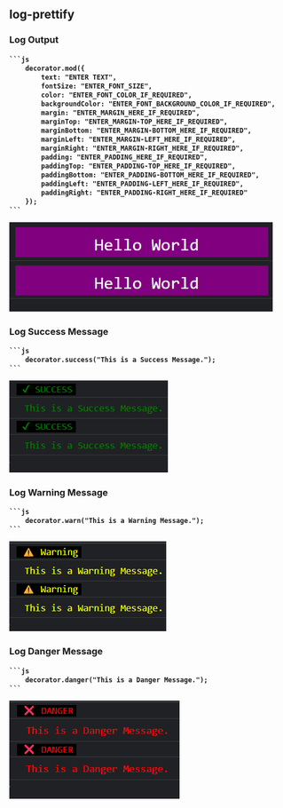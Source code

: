 ## log-prettify

### Log Output

<strong>

    ```js
        decorator.mod({
            text: "ENTER TEXT",
            fontSize: "ENTER_FONT_SIZE",
            color: "ENTER_FONT_COLOR_IF_REQUIRED",
            backgroundColor: "ENTER_FONT_BACKGROUND_COLOR_IF_REQUIRED",
            margin: "ENTER_MARGIN_HERE_IF_REQUIRED",
            marginTop: "ENTER_MARGIN-TOP_HERE_IF_REQUIRED",
            marginBottom: "ENTER_MARGIN-BOTTOM_HERE_IF_REQUIRED",
            marginLeft: "ENTER_MARGIN-LEFT_HERE_IF_REQUIRED",
            marginRight: "ENTER_MARGIN-RIGHT_HERE_IF_REQUIRED",
            padding: "ENTER_PADDING_HERE_IF_REQUIRED",
            paddingTop: "ENTER_PADDING-TOP_HERE_IF_REQUIRED",
            paddingBottom: "ENTER_PADDING-BOTTOM_HERE_IF_REQUIRED",
            paddingLeft: "ENTER_PADDING-LEFT_HERE_IF_REQUIRED",
            paddingRight: "ENTER_PADDING-RIGHT_HERE_IF_REQUIRED"
        });
    ```

</strong>
<img src="./assets/images/image0.png" alt="Sample Output Image"/>

### Log Success Message

<strong>

    ```js
        decorator.success("This is a Success Message.");
    ```

</strong>
<img src="./assets/images/image1.png" alt="Sample Output Image"/>

### Log Warning Message

<strong>

    ```js
        decorator.warn("This is a Warning Message.");
    ```

</strong>
<img src="./assets/images/image2.png" alt="Sample Output Image"/>

### Log Danger Message

<strong>

    ```js
        decorator.danger("This is a Danger Message.");
    ```

</strong>
<img src="./assets/images/image3.png" alt="Sample Output Image"/>
